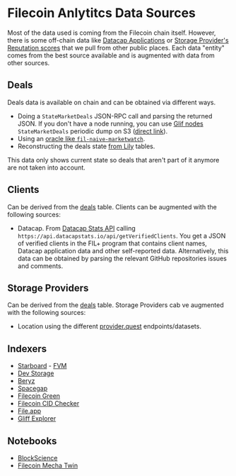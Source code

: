 # Filecoin Anlytitcs Data Sources

Most of the data used is coming from the Filecoin chain itself. However, there is some off-chain data like [Datacap Applications](https://docs.filecoin.io/basics/how-storage-works/filecoin-plus) or [Storage Provider's Reputation scores](https://filecoin.io/blog/posts/reputation-systems-in-filecoin/) that we pull from other public places. Each data "entity" comes from the best source available and is augmented with data from other sources.

## Deals

Deals data is available on chain and can be obtained via different ways.

- Doing a `StateMarketDeals` JSON-RPC call and parsing the returned JSON. If you don't have a node running, you can use [Glif nodes](https://lotus.filecoin.io/lotus/developers/glif-nodes/) `StateMarketDeals` periodic dump on S3 ([direct link](https://marketdeals.s3.amazonaws.com/StateMarketDeals.json.zst)).
- Using an [oracle like `fil-naive-marketwatch`](https://github.com/ribasushi/fil-naive-marketwatch).
- Reconstructing the deals state [from Lily](https://lilium.sh/) tables.

This data only shows current state so deals that aren't part of it anymore are not taken into account.

## Clients

Can be derived from the [deals](#deals) table. Clients can be augmented with the following sources:

- Datacap. From [Datacap Stats API](https://datacapstats.io/) calling `https://api.datacapstats.io/api/getVerifiedClients`. You get a JSON of verified clients in the FIL+ program that contains client names, Datacap application data and other self-reported data. Alternatively, this data can be obtained by parsing the relevant GitHub repositories issues and comments.

## Storage Providers

Can be derived from the [deals](#deals) table. Storage Providers cab ve augmented with the following sources:

- Location using the different [provider.quest](https://provider.quest/) endpoints/datasets.

## Indexers

- [Starboard](https://dashboard.starboard.ventures/dashboard) - [FVM](https://fvm.starboard.ventures/)
- [Dev Storage](https://dev.storage/)
- [Beryz](https://beryx.zondax.ch/)
- [Spacegap](https://spacegap.github.io)
- [Filecoin Green](https://filecoin.energy/)
- [Filecoin CID Checker](https://filecoin.tools/)
- [File.app](https://file.app/)
- [Gliff Explorer](https://explorer.glif.io/)

## Notebooks

- [BlockScience](https://github.com/BlockScience)
- [Filecoin Mecha Twin](https://github.com/protocol/filecoin-mecha-twin)
